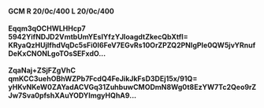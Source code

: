 #### GCM R 20/0c/400 L 20/0c/400
**Eqqm3qOCHWLHHcp7**<br/>**5942YifNDJD2VmtbUmYEsIYfzYJloagdtZkecQbXtfI=**<br/>**KRyaQzHUjlfhdVqDc5sFi0I6FeV7EGvRs10OrZPZQ2PNIgPIe0QW5jvYRnufDeKxCNONLgoTOsSEFxdO...**<br/><br/>
**ZqaNaj+ZSjFZgVhC**<br/>**qmKCC3uehOBhWZPb7FcdQ4FeJikJkFsD3DEj15x/91Q=**<br/>**yHKvNKeW0ZAYadACVGq31ZuhbuwCMODmN8Wg0t8EzYW7Tc2Qeo9rZJw7Sva0pfshXAuYODYImgyHQhA9...**